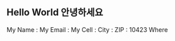 Hello World
안녕하세요
-------------------------------------
My Name :
My Email :
My Cell :
City : 
ZIP : 10423
Where